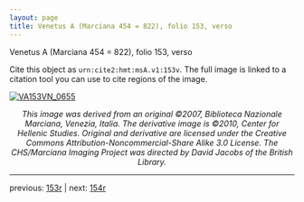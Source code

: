 ```yaml
---
layout: page
title: Venetus A (Marciana 454 = 822), folio 153, verso
---
```


Venetus A (Marciana 454 = 822), folio 153, verso

Cite this object as `urn:cite2:hmt:msA.v1:153v`.  The full image is linked to a citation tool you can use to cite regions of the image.

[![VA153VN_0655](http://www.homermultitext.org/iipsrv?IIIF=/project/homer/pyramidal/deepzoom/hmt/vaimg/2017a/VA153VN_0655.tif/full/800,/0/default.jpg)](http://www.homermultitext.org/ict2/?urn=urn:cite2:hmt:vaimg.2017a:VA153VN_0655) 

<p style="text-align: center; font-style: italic;">This image was derived from an original ©2007, Biblioteca Nazionale Marciana, Venezia, Italia. The derivative image is ©2010, Center for Hellenic Studies. Original and derivative are licensed under the Creative Commons Attribution-Noncommercial-Share Alike 3.0 License. The CHS/Marciana Imaging Project was directed by David Jacobs of the British Library.</p>

---

previous: [153r](../153r/) | next: [154r](../154r/)